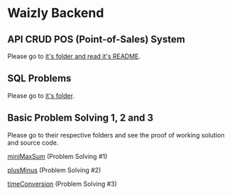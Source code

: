 
# Waizly Backend

## API CRUD POS (Point-of-Sales) System

Please go to [it's folder and read it's README](https://github.com/akbar12/wzly/tree/main/implementation-test-1-crud-api).

## SQL Problems

Please go to [it's folder](https://github.com/akbar12/wzly/tree/main/implementation-test-2-sql).

## Basic Problem Solving 1, 2 and 3

Please go to their respective folders and see the proof of working solution and source code.

[miniMaxSum](https://github.com/akbar12/wzly/tree/main/problem-solving-1) (Problem Solving #1)

[plusMinus](https://github.com/akbar12/wzly/tree/main/problem-solving-2) (Problem Solving #2)

[timeConversion](https://github.com/akbar12/wzly/tree/main/problem-solving-3) (Problem Solving #3)
